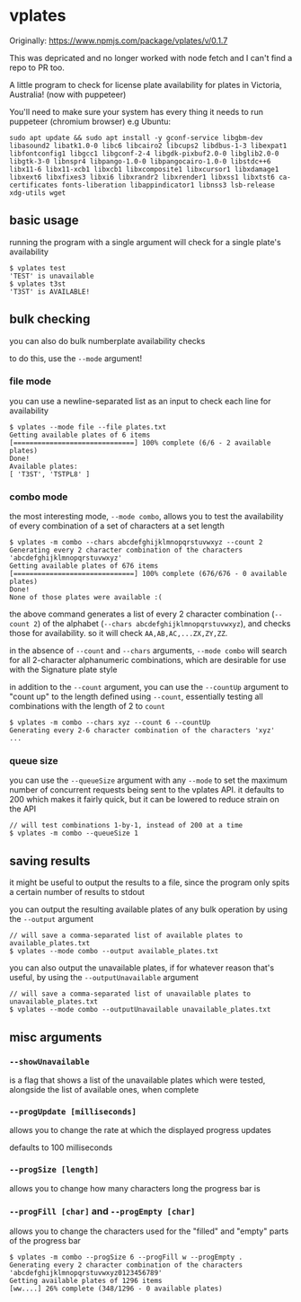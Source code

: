 # vplates

Originally:
https://www.npmjs.com/package/vplates/v/0.1.7

This was depricated and no longer worked with node fetch and I can't find a repo to PR too.

A little program to check for license plate availability for plates in Victoria, Australia! (now with puppeteer)

You'll need to make sure your system has every thing it needs to run puppeteer (chromium browser)
e.g
Ubuntu:
```
sudo apt update && sudo apt install -y gconf-service libgbm-dev libasound2 libatk1.0-0 libc6 libcairo2 libcups2 libdbus-1-3 libexpat1 libfontconfig1 libgcc1 libgconf-2-4 libgdk-pixbuf2.0-0 libglib2.0-0 libgtk-3-0 libnspr4 libpango-1.0-0 libpangocairo-1.0-0 libstdc++6 libx11-6 libx11-xcb1 libxcb1 libxcomposite1 libxcursor1 libxdamage1 libxext6 libxfixes3 libxi6 libxrandr2 libxrender1 libxss1 libxtst6 ca-certificates fonts-liberation libappindicator1 libnss3 lsb-release xdg-utils wget
```

## basic usage
running the program with a single argument will check for a single plate's availability
```
$ vplates test
'TEST' is unavailable
$ vplates t3st
'T3ST' is AVAILABLE!
```

## bulk checking
you can also do bulk numberplate availability checks

to do this, use the `--mode` argument!

### **file mode**
you can use a newline-separated list as an input to check each line for availability

```
$ vplates --mode file --file plates.txt
Getting available plates of 6 items
[==============================] 100% complete (6/6 - 2 available plates)
Done!
Available plates:
[ 'T3ST', 'TSTPL8' ]
```

### **combo mode**
the most interesting mode, `--mode combo`, allows you to test the availability of every combination of a set of characters at a set length

```
$ vplates -m combo --chars abcdefghijklmnopqrstuvwxyz --count 2
Generating every 2 character combination of the characters 'abcdefghijklmnopqrstuvwxyz'
Getting available plates of 676 items
[==============================] 100% complete (676/676 - 0 available plates)
Done!
None of those plates were available :(
```

the above command generates a list of every 2 character combination (`--count 2`) of the alphabet (`--chars abcdefghijklmnopqrstuvwxyz`), and checks those for availability. so it will check `AA,AB,AC,...ZX,ZY,ZZ`. 

in the absence of `--count` and `--chars` arguments, `--mode combo` will search for all 2-character alphanumeric combinations, which are desirable for use with the Signature plate style

in addition to the `--count` argument, you can use the `--countUp` argument to "count up" to the length defined using `--count`, essentially testing all combinations with the length of 2 to `count`

```
$ vplates -m combo --chars xyz --count 6 --countUp
Generating every 2-6 character combination of the characters 'xyz'
...
```

### queue size
you can use the `--queueSize` argument with any `--mode` to set the maximum number of concurrent requests being sent to the vplates API. it defaults to 200 which makes it fairly quick, but it can be lowered to reduce strain on the API

```
// will test combinations 1-by-1, instead of 200 at a time
$ vplates -m combo --queueSize 1
```

## saving results
it might be useful to output the results to a file, since the program only spits a certain number of results to stdout

you can output the resulting available plates of any bulk operation by using the `--output` argument

```
// will save a comma-separated list of available plates to available_plates.txt
$ vplates --mode combo --output available_plates.txt
```

you can also output the unavailable plates, if for whatever reason that's useful, by using the `--outputUnavailable` argument

```
// will save a comma-separated list of unavailable plates to unavailable_plates.txt
$ vplates --mode combo --outputUnavailable unavailable_plates.txt
```

## misc arguments

### `--showUnavailable`
is a flag that shows a list of the unavailable plates which were tested, alongside the list of available ones, when complete

### `--progUpdate [milliseconds]`
allows you to change the rate at which the displayed progress updates

defaults to 100 milliseconds

### `--progSize [length]`
allows you to change how many characters long the progress bar is

### `--progFill [char]` and `--progEmpty [char]`
allows you to change the characters used for the "filled" and "empty" parts of the progress bar

```
$ vplates -m combo --progSize 6 --progFill w --progEmpty . 
Generating every 2 character combination of the characters 'abcdefghijklmnopqrstuvwxyz0123456789'
Getting available plates of 1296 items
[ww....] 26% complete (348/1296 - 0 available plates)
```
